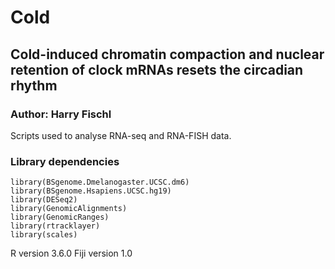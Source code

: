 # Cold 
## Cold-induced chromatin compaction and nuclear retention of clock mRNAs resets the circadian rhythm
### Author: Harry Fischl
Scripts used to analyse RNA-seq and RNA-FISH data.

### Library dependencies
```
library(BSgenome.Dmelanogaster.UCSC.dm6)
library(BSgenome.Hsapiens.UCSC.hg19)
library(DESeq2)
library(GenomicAlignments)
library(GenomicRanges)
library(rtracklayer)
library(scales)
```

R version 3.6.0
Fiji version 1.0
